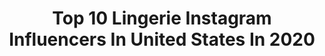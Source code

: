 ---
title: Top 10 Lingerie Instagram Influencers In United States In 2020
description: >-
  Find top lingerie Instagram influencers in United States in 2020. Most popular hashtags: #stayhome #ootd #fashion #instastyle.
platform: Instagram
profiles:
  - username: "erinelleinsta"
    fullname: >-
      Erin Michelle Conroy
    location: "United States"
    followers: 17490
    engagement: 1735
    commentsToLikes: 0.058904
    id: ck6u6fcecf9ym0j71j6zahuoh
    verified: false
    hashtags: "#womeninfilm, #equality, #sponsored, #lgbtq"
  - username: "inna_khojamiryan"
    fullname: >-
      Inna Khojamiryan
    location: "United States"
    followers: 306913
    engagement: 618
    commentsToLikes: 0.028840
    id: ck6udaeeajysc0j71c3m36g2w
    verified: false
    hashtags: "#carantine, #working, #yandextaxievn, #stayathome"
  - username: "camareebarr"
    fullname: >-
      CAMAREE
    location: "United States"
    followers: 2966
    engagement: 1525
    commentsToLikes: 0.124700
    id: ck0uajq4jcf6e0i19d7a8qxz3
    verified: false
    hashtags: "#aug1st, #guesswhosback, #raiseyourvibration, #staysafe"
  - username: "chaantellie"
    fullname: >-
      Chantelle Tyler
    location: "United States"
    followers: 84416
    engagement: 441
    commentsToLikes: 0.029500
    id: ck0w38h1ss4180i19xxc4ebi1
    verified: false
    hashtags: "#naturalhair, #style, #fashion, #naturalbrows"
  - username: "lifeinbeverlyheels"
    fullname: >-
      Beverly Beal 💋
    location: "United States"
    followers: 44474
    engagement: 346
    commentsToLikes: 0.032530
    id: ck5cbh77effal0i11tgdava76
    verified: false
    hashtags: "#neutrogenapartner, #neutrogena, #neutrogenamakeup, #stayhome"
  - username: "cheyenne_witch29"
    fullname: >-
      Cheyenne Prather
    location: "United States"
    followers: 11241
    engagement: 642
    commentsToLikes: 0.046488
    id: ck0uapy4scucc0i19sil51f8q
    verified: false
    hashtags: "#onlyfans, #photographer, #ass, #bodyart"
  - username: "curvyelle"
    fullname: >-
      ᴇʟʟᴇ | ᴘʟᴜs ᴍᴏᴅᴇʟ
    location: "United States"
    followers: 33108
    engagement: 275
    commentsToLikes: 0.037238
    id: ck6u7paqpmvei0j719710s7lr
    verified: false
    hashtags: "#mondaymorningdaydreaming"
  - username: "kittenwithfangs"
    fullname: >-
      Amanda Kelly
    location: "United States"
    followers: 29372
    engagement: 653
    commentsToLikes: 0.031472
    id: ck5q81whd42sf0i11t4ryl5yn
    verified: false
    hashtags: ""
  - username: "ammeb"
    fullname: >-
      🌸Amme B🌸
    location: "United States"
    followers: 82528
    engagement: 253
    commentsToLikes: 0.016659
    id: ck14gretu6n9v0i19kcgnedzg
    verified: false
    hashtags: "#pastel, #girlygirl, #spring, #momjeans"
  - username: "sarairollins"
    fullname: >-
      Sarai Rollins
    location: "United States"
    followers: 566572
    engagement: 115
    commentsToLikes: 0.023802
    id: ck0vy66mw2eyq0i195zm3ouml
    verified: false
    hashtags: "#jigglejiggle, #shotoniphone, #quarantine, #quarantinelife"
---
